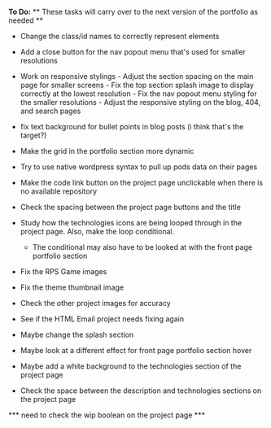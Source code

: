 **To Do:**
** These tasks will carry over to the next version of the portfolio as needed **

* Change the class/id names to correctly represent elements
* Add a close button for the nav popout menu that's used for smaller resolutions
* Work on responsive stylings - Adjust the section spacing on the main page for smaller screens - Fix the top section splash image to display correctly at the lowest resolution - Fix the nav popout menu styling for the smaller resolutions - Adjust the responsive styling on the blog, 404, and search pages
* fix text background for bullet points in blog posts (i think that's the target?)

* Make the grid in the portfolio section more dynamic

* Try to use native wordpress syntax to pull up pods data on their pages

* Make the code link button on the project page unclickable when there is no available repository

* Check the spacing between the project page buttons and the title

* Study how the technologies icons are being looped through in the project page. Also, make the loop conditional.
    * The conditional may also have to be looked at with the front page portfolio section

* Fix the RPS Game images
* Fix the theme thumbnail image
* Check the other project images for accuracy
* See if the HTML Email project needs fixing again

* Maybe change the splash section
* Maybe look at a different effect for front page portfolio section hover
* Maybe add a white background to the technologies section of the project page
* Check the space between the description and technologies sections on the project page

*** need to check the wip boolean on the project page ***